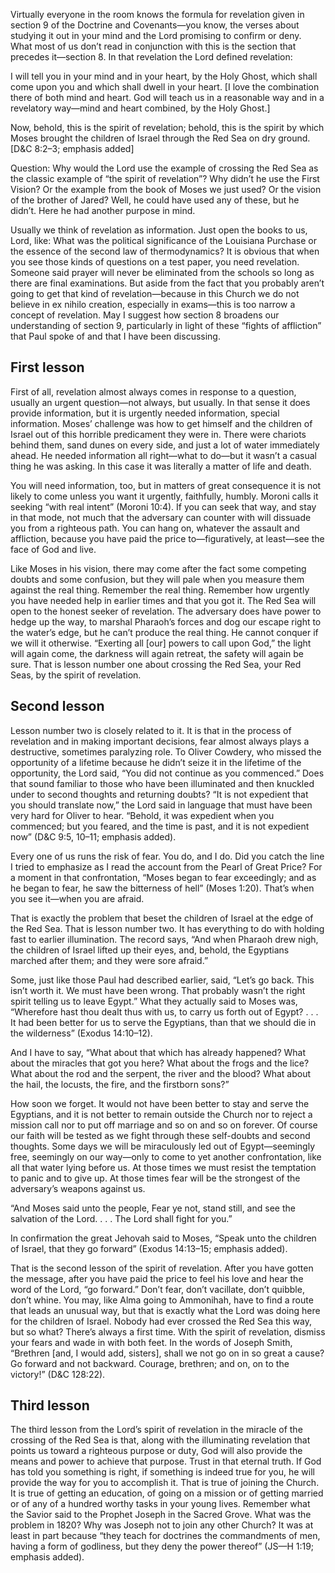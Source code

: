 

Virtually everyone in the room knows the formula for revelation given in section 9 of the Doctrine and Covenants—you know, the verses about studying it out in your mind and the Lord promising to confirm or deny. What most of us don’t read in conjunction with this is the section that precedes it—section 8. In that revelation the Lord defined revelation:

I will tell you in your mind and in your heart, by the Holy Ghost, which shall come upon you and which shall dwell in your heart. [I love the combination there of both mind and heart. God will teach us in a reasonable way and in a revelatory way—mind and heart combined, by the Holy Ghost.]

Now, behold, this is the spirit of revelation; behold, this is the spirit by which Moses brought the children of Israel through the Red Sea on dry ground. [D&C 8:2–3; emphasis added]

Question: Why would the Lord use the example of crossing the Red Sea as the classic example of “the spirit of revelation”? Why didn’t he use the First Vision? Or the example from the book of Moses we just used? Or the vision of the brother of Jared? Well, he could have used any of these, but he didn’t. Here he had another purpose in mind.

Usually we think of revelation as information. Just open the books to us, Lord, like: What was the political significance of the Louisiana Purchase or the essence of the second law of thermodynamics? It is obvious that when you see those kinds of questions on a test paper, you need revelation. Someone said prayer will never be eliminated from the schools so long as there are final examinations. But aside from the fact that you probably aren’t going to get that kind of revelation—because in this Church we do not believe in ex nihilo creation, especially in exams—this is too narrow a concept of revelation. May I suggest how section 8 broadens our understanding of section 9, particularly in light of these “fights of affliction” that Paul spoke of and that I have been discussing.


## First lesson

First of all, revelation almost always comes in response to a question, usually an urgent question—not always, but usually. In that sense it does provide information, but it is urgently needed information, special information. Moses’ challenge was how to get himself and the children of Israel out of this horrible predicament they were in. There were chariots behind them, sand dunes on every side, and just a lot of water immediately ahead. He needed information all right—what to do—but it wasn’t a casual thing he was asking. In this case it was literally a matter of life and death.

You will need information, too, but in matters of great consequence it is not likely to come unless you want it urgently, faithfully, humbly. Moroni calls it seeking “with real intent” (Moroni 10:4). If you can seek that way, and stay in that mode, not much that the adversary can counter with will dissuade you from a righteous path. You can hang on, whatever the assault and affliction, because you have paid the price to—figuratively, at least—see the face of God and live.

Like Moses in his vision, there may come after the fact some competing doubts and some confusion, but they will pale when you measure them against the real thing. Remember the real thing. Remember how urgently you have needed help in earlier times and that you got it. The Red Sea will open to the honest seeker of revelation. The adversary does have power to hedge up the way, to marshal Pharaoh’s forces and dog our escape right to the water’s edge, but he can’t produce the real thing. He cannot conquer if we will it otherwise. “Exerting all [our] powers to call upon God,” the light will again come, the darkness will again retreat, the safety will again be sure. That is lesson number one about crossing the Red Sea, your Red Seas, by the spirit of revelation.


## Second lesson

Lesson number two is closely related to it. It is that in the process of revelation and in making important decisions, fear almost always plays a destructive, sometimes paralyzing role. To Oliver Cowdery, who missed the opportunity of a lifetime because he didn’t seize it in the lifetime of the opportunity, the Lord said, “You did not continue as you commenced.” Does that sound familiar to those who have been illuminated and then knuckled under to second thoughts and returning doubts? “It is not expedient that you should translate now,” the Lord said in language that must have been very hard for Oliver to hear. “Behold, it was expedient when you commenced; but you feared, and the time is past, and it is not expedient now” (D&C 9:5, 10–11; emphasis added).

Every one of us runs the risk of fear. You do, and I do. Did you catch the line I tried to emphasize as I read the account from the Pearl of Great Price? For a moment in that confrontation, “Moses began to fear exceedingly; and as he began to fear, he saw the bitterness of hell” (Moses 1:20). That’s when you see it—when you are afraid.

That is exactly the problem that beset the children of Israel at the edge of the Red Sea. That is lesson number two. It has everything to do with holding fast to earlier illumination. The record says, “And when Pharaoh drew nigh, the children of Israel lifted up their eyes, and, behold, the Egyptians marched after them; and they were sore afraid.”

Some, just like those Paul had described earlier, said, “Let’s go back. This isn’t worth it. We must have been wrong. That probably wasn’t the right spirit telling us to leave Egypt.” What they actually said to Moses was, “Wherefore hast thou dealt thus with us, to carry us forth out of Egypt? . . . It had been better for us to serve the Egyptians, than that we should die in the wilderness” (Exodus 14:10–12).

And I have to say, “What about that which has already happened? What about the miracles that got you here? What about the frogs and the lice? What about the rod and the serpent, the river and the blood? What about the hail, the locusts, the fire, and the firstborn sons?”

How soon we forget. It would not have been better to stay and serve the Egyptians, and it is not better to remain outside the Church nor to reject a mission call nor to put off marriage and so on and so on forever. Of course our faith will be tested as we fight through these self-doubts and second thoughts. Some days we will be miraculously led out of Egypt—seemingly free, seemingly on our way—only to come to yet another confrontation, like all that water lying before us. At those times we must resist the temptation to panic and to give up. At those times fear will be the strongest of the adversary’s weapons against us.

“And Moses said unto the people, Fear ye not, stand still, and see the salvation of the Lord. . . . The Lord shall fight for you.”

In confirmation the great Jehovah said to Moses, “Speak unto the children of Israel, that they go forward” (Exodus 14:13–15; emphasis added).

That is the second lesson of the spirit of revelation. After you have gotten the message, after you have paid the price to feel his love and hear the word of the Lord, “go forward.” Don’t fear, don’t vacillate, don’t quibble, don’t whine. You may, like Alma going to Ammonihah, have to find a route that leads an unusual way, but that is exactly what the Lord was doing here for the children of Israel. Nobody had ever crossed the Red Sea this way, but so what? There’s always a first time. With the spirit of revelation, dismiss your fears and wade in with both feet. In the words of Joseph Smith, “Brethren [and, I would add, sisters], shall we not go on in so great a cause? Go forward and not backward. Courage, brethren; and on, on to the victory!” (D&C 128:22).


## Third lesson

The third lesson from the Lord’s spirit of revelation in the miracle of the crossing of the Red Sea is that, along with the illuminating revelation that points us toward a righteous purpose or duty, God will also provide the means and power to achieve that purpose. Trust in that eternal truth. If God has told you something is right, if something is indeed true for you, he will provide the way for you to accomplish it. That is true of joining the Church. It is true of getting an education, of going on a mission or of getting married or of any of a hundred worthy tasks in your young lives. Remember what the Savior said to the Prophet Joseph in the Sacred Grove. What was the problem in 1820? Why was Joseph not to join any other Church? It was at least in part because “they teach for doctrines the commandments of men, having a form of godliness, but they deny the power thereof” (JS—H 1:19; emphasis added).



